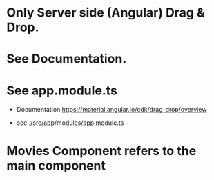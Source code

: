 
# Only Server side (Angular) Drag & Drop.
# See Documentation.
# See app.module.ts
 

* Documentation https://material.angular.io/cdk/drag-drop/overview

* see ./src/app/modules/app.module.ts


# Movies Component refers to the main component